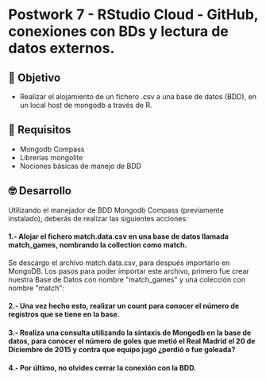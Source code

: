 # Postwork 7 - RStudio Cloud - GitHub, conexiones con BDs y lectura de datos externos.
## :dart: Objetivo
- Realizar el alojamiento de un fichero .csv a una base de datos (BDD), en un local host de mongodb a través de R.

## 🔧 Requisitos
* Mongodb Compass
* Librerías mongolite
* Nociones básicas de manejo de BDD

## 🤓 Desarrollo
Utilizando el manejador de BDD Mongodb Compass (previamente instalado), deberás de realizar las siguientes acciones:

#### 1.- Alojar el fichero match.data.csv en una base de datos llamada match_games, nombrando la collection como match.
Se descargo el archivo match.data.csv, para después importarlo en MongoDB. Los pasos para poder importar este archivo, primero fue crear nuestra Base de Datos con nombre "match_games" y una colección con nombre "match":



#### 2.- Una vez hecho esto, realizar un count para conocer el número de registros que se tiene en la base.

#### 3.- Realiza una consulta utilizando la sintaxis de Mongodb en la base de datos, para conocer el número de goles que metió el Real Madrid el 20 de Diciembre de 2015 y contra que equipo jugó ¿perdió o fue goleada?

#### 4.- Por último, no olvides cerrar la conexión con la BDD.
